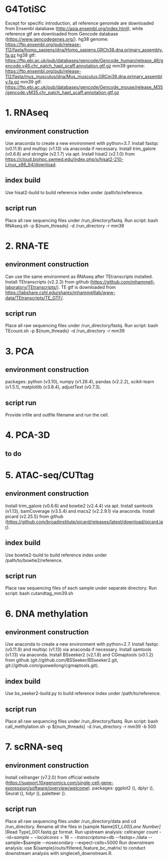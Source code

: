 # G4TotiSC

Except for specific introduction, all reference genomde are downloaded from Ensembl database (http://asia.ensembl.org/index.html), while reference gtf are downloaded from Gencode database (https://www.gencodegenes.org/).
hg38 genome: https://ftp.ensembl.org/pub/release-112/fasta/homo_sapiens/dna/Homo_sapiens.GRCh38.dna.primary_assembly.fa.gz
hg38 gtf: https://ftp.ebi.ac.uk/pub/databases/gencode/Gencode_human/release_46/gencode.v46.chr_patch_hapl_scaff.annotation.gtf.gz
mm39 genome: https://ftp.ensembl.org/pub/release-112/fasta/mus_musculus/dna/Mus_musculus.GRCm39.dna.primary_assembly.fa.gz
mm39 gtf: https://ftp.ebi.ac.uk/pub/databases/gencode/Gencode_mouse/release_M35/gencode.vM35.chr_patch_hapl_scaff.annotation.gtf.gz


# 1. RNAseq
## environment construction
Use anaconda to create a new environment with python=3.7.
Install fastqc (v0.11.9) and multiqc (v1.13) via anaconda if necessary.
Install trim_galore (v0.6.6) and stringtie (v2.1.7) via apt.
Install hisat2 (v2.1.0) from https://cloud.biohpc.swmed.edu/index.php/s/hisat2-210-Linux_x86_64/download.

## index build
Use hisat2-build to build reference index under /path/to/reference.

## script run
Place all raw sequencing files under /run_directory/fastq.
Run script: bash RNAseq.sh -p ${num_threads} -d /run_directory -r mm39


# 2. RNA-TE
## environment construction
Can use the same environment as RNAseq after TEtranscripts installed.
Install TEtranscripts (v2.2.3) from github (https://github.com/mhammell-laboratory/TEtranscripts/).
TE gtf is downloaded from https://labshare.cshl.edu/shares/mhammelllab/www-data/TEtranscripts/TE_GTF/.

## script run
Place all raw sequencing files under /run_directory/fastq.
Run script: bash TEcount.sh -p ${num_threads} -d /run_directory -r mm39


# 3. PCA
## environment construction
packages: python (v3.10), numpy (v1.26.4), pandas (v2.2.2), scikit-learn (v1.5.1), matplotlib (v3.8.4), adjustText (v0.7.3).

## script run
Provide infile and outfile filename and run the cell.


# 4. PCA-3D
## to do


# 5. ATAC-seq/CUTtag
## environment construction
Install trim_galore (v0.6.6) and bowtie2 (v2.4.4) via apt.
Install samtools (v1.13), bamCoverage (v3.5.4) and macs2 (v2.2.9.1) via anaconda.
Install picard (v2.25.5) from github (https://github.com/broadinstitute/picard/releases/latest/download/picard.jar).

## index build
Use bowtie2-build to build reference index under /path/to/bowtie2/reference.

## script run
Place raw sequencing files of each sample under separate directory.
Run script: bash cutandtag_mm39.sh


# 6. DNA methylation
## environment construction
Use anaconda to create a new environment with python=2.7.
Install fastqc (v0.11.9) and multiqc (v1.13) via anaconda if necessary.
Install samtools (v1.13) via anaconda.
Install BSseeker2 (v2.1.8) and CGmaptools (v0.1.2) from github (git://github.com/BSSeeker/BSseeker2.git, git://github.com/guoweilong/cgmaptools.git).

## index build
Use bs_seeker2-build.py to build reference index under /path/to/reference.

## script run
Place all raw sequencing files under /run_directory/fastq.
Run script: bash call_methylation.sh -p ${num_threads} -d /run_directory -r mm39 -b 500


# 7. scRNA-seq
## environment construction
Install cellranger (v7.2.0) from official website (https://support.10xgenomics.com/single-cell-gene-expression/software/overview/welcome).
packages: ggplot2 (), dplyr (), Seurat (), tidyr (), paletteer ().

## script run
Place all raw sequencing files under /run_directory/data and cd /run_directory.
Rename all the files in [sample Name]_S1_L00[Lane Number]_[Read Type]_001.fastq.gz format.
Run upstream analysis: cellranger count --id=$sample --localcores=16 --transcriptome=$db --fastqs=./data --sample=$sample --nosecondary --expect-cells=5000
Run downstream analysis: use ${sample}/outs/filtered_feature_bc_matrix/ to conduct downstream analysis with singlecell_downstream.R.

